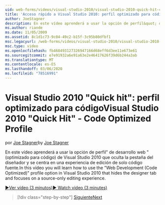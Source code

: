```yaml
---
uid: web-forms/videos/visual-studio-2010/visual-studio-2010-quick-hit-code-optimized-profile
title: 'Acceso rápido a Visual Studio 2010: perfil optimizado para código | Microsoft Docs'
author: JoeStagner
description: En este vídeo aprenderá a usar la opción de perfil&quot; de desarrollo web &quot;(optimizado para código) de Visual Studio 2010 que oculta la pestaña del diseñador y...
ms.author: riande
ms.date: 11/05/2009
ms.assetid: 8c1d1c73-9c04-49c2-b15f-3c95b80dfbf1
msc.legacyurl: /web-forms/videos/visual-studio-2010/visual-studio-2010-quick-hit-code-optimized-profile
msc.type: video
ms.openlocfilehash: fb468493127326947166d68eff6d3ee11e673e61
ms.sourcegitcommit: e7e91932a6e91a63e2e46417626f39d6b244a3ab
ms.translationtype: MT
ms.contentlocale: es-ES
ms.lasthandoff: 03/06/2020
ms.locfileid: "78516991"
---
```

# <a name="visual-studio-2010-quick-hit---code-optimized-profile"></a><span data-ttu-id="484bc-103">Visual Studio 2010 "Quick hit": perfil optimizado para código</span><span class="sxs-lookup"><span data-stu-id="484bc-103">Visual Studio 2010 "Quick Hit" - Code Optimized Profile</span></span>

<span data-ttu-id="484bc-104">por [Joe Stagner](https://github.com/JoeStagner)</span><span class="sxs-lookup"><span data-stu-id="484bc-104">by [Joe Stagner](https://github.com/JoeStagner)</span></span>

<span data-ttu-id="484bc-105">En este vídeo aprenderá a usar la opción de perfil&quot; de desarrollo web &quot;(optimizado para código) de Visual Studio 2010 que oculta la pestaña del diseñador y se centra en una experiencia de edición de solo código fuente.</span><span class="sxs-lookup"><span data-stu-id="484bc-105">In this video you will learn how to use the &quot;Web Development (Code Optimized)&quot; profile option in Visual Studio 2010 that hides the designer tab and focuses on a source-only editing experience.</span></span> 

[<span data-ttu-id="484bc-106">&#9654;Ver vídeo (3 minutos)</span><span class="sxs-lookup"><span data-stu-id="484bc-106">&#9654; Watch video (3 minutes)</span></span>](https://channel9.msdn.com/Blogs/ASP-NET-Site-Videos/visual-studio-2010-quick-hit-code-optimized-profile)

> [!div class="step-by-step"]
> [<span data-ttu-id="484bc-107">Siguiente</span><span class="sxs-lookup"><span data-stu-id="484bc-107">Next</span></span>](visual-studio-2010-quick-hit-code-search-view-hierarchy.md)
